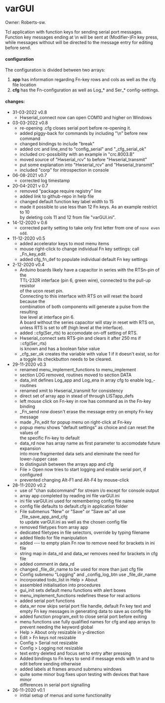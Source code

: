 # varGUI
Owner: Roberts-sw.

Tcl application with function keys for sending serial port messages.  
Function key messages ending at \n will be sent at (Modifier-)Fn key press,  
while messages without will be directed to the message entry for editing before send.

#### configuration

The configuration is divided between two arrays:

1. **app** has information regarding Fn-key rows and cols as well as the cfg file location
2. **cfg** has the Fn-configuration as well as Log\_* and Ser\_* config-settings.

#### changes:

- 31-03-2022 v0.8
  - Hwserial_connect now can open COM10 and higher on Windows
- 03-03-2022 v0.8
  - re-opening .cfg closes serial port before re-opening it.
  - added piggy-back for commands by including "\n" before new command
  - changed bindings to include "break"
  - added crc and line_end to "config_serial" and "_cfg_serial_ok"
  - included crc-possibility with an example in "crc.8003.B"
  - moved source of "Hwserial_rcv" to before "Hwserial_transmit"
  - put some explanation into "Hwserial_rcv" and "Hwserial_transmit"
  - included "corp" for introspection in console
- 06-08-2021 v0.7
  - corrected log timestamp
- 20-04-2021 v 0.7
  - removed "package require registry" line
  - added link to github-repo in help file
  - changed default function key label width to 15
  - made it possible to use less than 12 Fn keys. As an example restrict to 10  
    by deleting cols 11 and 12 from file "varGUI.ini".
- 14-12-2020 v 0.6
  - corrected parity setting to take only first letter from one of `none even odd`.
- 11-12-2020 v0.5
  - added accelerator keys to most menu items
  - mouse right-click to change individual Fn key settings: call _Fn_key_edit
  - added cfg_fn_def to populate individual default Fn key settings
- 2-12-2020 v0.4
  - Arduino boards likely have a capacitor in series with the RTSn-pin of the  
    TTL-232R interface (pin 6, green wire), connected to the pull-up resistor  
    of the ucon reset pin.  
    Connecting to this interface with RTS on will reset the board because the  
    combination of both components will generate a pulse from the resulting  
    low level at interface pin 6.  
    A board without the series capacitor will stay in reset with RTS on,  
    unless RTS is set to off (high level at the interface).
  - added ::cfg(Ser_rts) to accomodate on-off setting of RTS.
  - Hwserial_connect sets RTS-pin and clears it after 250 ms if ::cfg(Ser_rts)  
    is known and has a boolean false value
  - _cfg_ser_ok creates the variable with value 1 if it doesn't exist, so for  
    a toggle its checkbutton needs to be cleared.
- 29-11-2020 v0.3
  - renamed menu_implement_functions to menu_implement
  - section LOG removed, routines moved to section DATA
  - data_init defines Log_app and Log_ena in array cfg to enable log_-routines
  - renamed xmit to Hwserial_transmit for consistency
  - direct set of array app in stead of through LISTapp_defs
  - left mouse click on Fn-key in row has command as in the Fn-key binding
  - _Fn_send now doesn't erase the message entry on empty Fn-key message
  - made _Fn_edit for popup menu on right-click at Fn-key
  - popup menu shows "default settings" as choice and can reset the values of  
    the specific Fn-key to default
  - data_rd now has array name as first parameter to accomodate future expansion  
    into more fragmented data sets and eleminate the need for lower-/upper case  
    to distinguish between the arrays app and cfg
  - File > Open now tries to start logging and enable serial port, if configured
  - prevented changing Alt-F1 and Alt-F4 by mouse-click
- 28-11-2020 v0.2
  - use of "chan subcommand" for stream i/o except for console output
  - array app completed by reading ini file varGUI.ini
  - ini file varGUI.ini used for remembering config file name
  - config file defaults to default.cfg in application folder
  - File submenus "New" or "Save" or "Save as" all use _file_save_app_and_cfg  
    to update varGUI.ini as well as the chosen config file
  - removed filetypes from array app
  - dedicated filetypes in file selectors, override by typing filename
  - added filedo for file manipulation
  - added --- to empty plain Fn row to remove need for brackets in ini file
  - string map in data_rd and data_wr removes need for brackets in cfg file
  - added comment in data_rd
  - changed _file_dir_name to be used for more than just cfg file
  - Config submenu "Logging" and _config_log_btn use _file_dir_name
  - incorporated todo_list in Help > About
  - assembled initialisation into procedures
  - gui_init sets default menu functions with alert boxes
  - menu_implement_functions redefines these for real actions
  - added serial port functions
  - data_wr now skips serial port file handle, default Fn key text and  
    empty Fn key messages in generating data to save as config file
  - added function program_exit to close serial port before exiting
  - menu functions use fully qualified names for cfg and app arrays to  
    prevent needing the keyword global
  - Help > About only resizable in y-direction
  - Edit > Fn keys not resizable
  - Config > Serial not resizable
  - Config > Logging not resizable
  - text entry deleted and focus set to entry after pressing <Return>
  - Added bindings to Fn keys to send if message ends with \n and to  
    edit before sending otherwise
  - added labels at frames around submenu windows
  - quite some minor bug fixes upon testing with devices that have minor  
    differences in serial port signalling
- 26-11-2020 v0.1
  - initial setup of menus and some functionality
